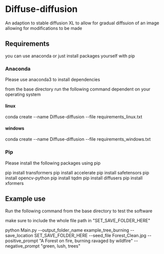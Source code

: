 # Diffuse-diffusion
An adaption to stable diffusion XL to allow for gradual diffsuion of an image allowing for modifications to be made 

## Requirements
you can use anaconda or just install packages yourself with pip
### Anaconda
Please use anaconda3 to install dependencies 

from the base directory run the following command dependent on your operating system

#### linux
conda create --name Diffuse-diffusion --file requirements_linux.txt

#### windows
conda create --name Diffuse-diffusion --file requirements_windows.txt

### Pip

Please install the following packages using pip

pip install transformers
pip install accelerate
pip install safetensors
pip install opencv-python
pip install tqdm
pip install diffusers
pip install xformers

## Example use 

Run the following command from the base directory to test the software

make sure to include the whole file path in "SET_SAVE_FOLDER_HERE"

python Main.py --output_folder_name example_tree_burning --save_location SET_SAVE_FOLDER_HERE --seed_file Forest_Clean.jpg --positive_prompt "A Forest on fire, burning ravaged by wildfire" --negative_prompt "green, lush, trees"
